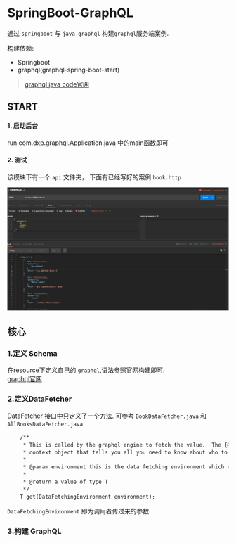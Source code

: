 # SpringBoot-GraphQL

通过 `springboot` 与 `java-graphql` 构建`graphql`服务端案例.

构建依赖:

* Springboot
* graphql(graphql-spring-boot-start)

> [graphql java code官网](https://graphql.org/code/#java)

## START

#### 1. 启动后台

run com.dxp.graphql.Application.java 中的main函数即可

#### 2. 测试

该模块下有一个 `api` 文件夹， 下面有已经写好的案例 `book.http`

![](./imgs/test1.png)

## 核心

### 1.定义 Schema

在resource下定义自己的 `graphql`,语法参照官网构建即可.       
[graphql官网](https://graphql.org/)

### 2.定义DataFetcher

DataFetcher 接口中只定义了一个方法.  可参考 `BookDataFetcher.java` 和 `AllBooksDataFetcher.java`
```dtd
    /**
     * This is called by the graphql engine to fetch the value.  The {@link graphql.schema.DataFetchingEnvironment} is a composite
     * context object that tells you all you need to know about who to fetch a data value in graphql type terms.
     *
     * @param environment this is the data fetching environment which contains all the context you need to fetch a value
     *
     * @return a value of type T
     */
    T get(DataFetchingEnvironment environment);
```
`DataFetchingEnvironment` 即为调用者传过来的参数

### 3.构建 GraphQL